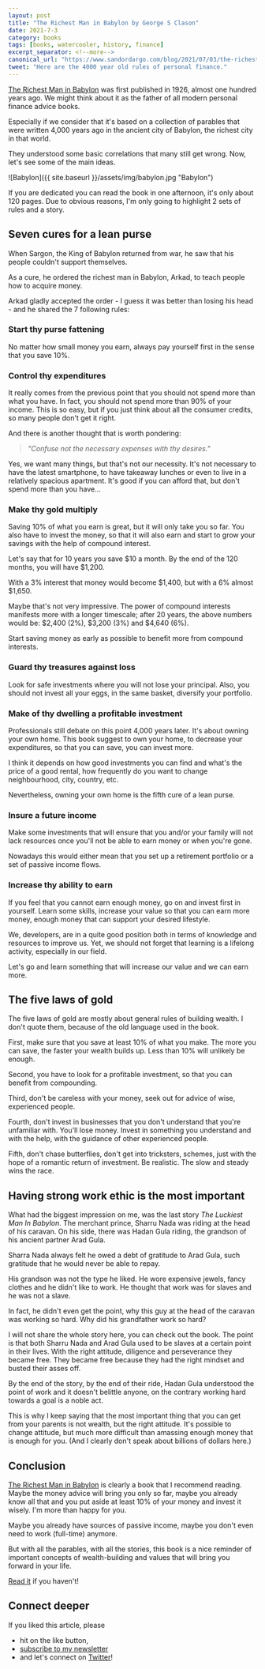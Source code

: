 ```yaml
---
layout: post
title: "The Richest Man in Babylon by George S Clason"
date: 2021-7-3
category: books
tags: [books, watercooler, history, finance]
excerpt_separator: <!--more-->
canonical_url: "https://www.sandordargo.com/blog/2021/07/03/the-richest-man-in-babylon"
tweet: "Here are the 4000 year old rules of personal finance."
---
```

[The Richest Man in Babylon](https://www.amazon.com/gp/product/1939438632/ref=as_li_qf_asin_il_tl?ie=UTF8&tag=sandordargo-20&creative=9325&linkCode=as2&creativeASIN=1939438632&linkId=f075962475cbe35d1a89d6e11310dd09) was first published in 1926, almost one hundred years ago. We might think about it as the father of all modern personal finance advice books.
<!--more-->

Especially if we consider that it's based on a collection of parables that were written 4,000 years ago in the ancient city of Babylon, the richest city in that world.

They understood some basic correlations that many still get wrong. Now, let's see some of the main ideas.

![Babylon]({{ site.baseurl }}/assets/img/babylon.jpg "Babylon")

If you are dedicated you can read the book in one afternoon, it's only about 120 pages. Due to obvious reasons, I'm only going to highlight 2 sets of rules and a story.

## Seven cures for a lean purse

When Sargon, the King of Babylon returned from war, he saw that his people couldn't support themselves.

As a cure, he ordered the richest man in Babylon, Arkad, to teach people how to acquire money.

Arkad gladly accepted the order - I guess it was better than losing his head - and he shared the 7 following rules:

### Start thy purse fattening

No matter how small money you earn, always pay yourself first in the sense that you save 10%.

### Control thy expenditures

It really comes from the previous point that you should not spend more than what you have. In fact, you should not spend more than 90% of your income. This is so easy, but if you just think about all the consumer credits, so many people don't get it right.

And there is another thought that is worth pondering:

> *"Confuse not the necessary expenses with thy desires."*

Yes, we want many things, but that's not our necessity. It's not necessary to have the latest smartphone, to have takeaway lunches or even to live in a relatively spacious apartment. It's good if you can afford that, but don't spend more than you have...

### Make thy gold multiply

Saving 10% of what you earn is great, but it will only take you so far. You also have to invest the money, so that it will also earn and start to grow your savings with the help of compound interest.

Let's say that for 10 years you save $10 a month. By the end of the 120 months, you will have $1,200.

With a 3% interest that money would become $1,400, but with a 6% almost $1,650.

Maybe that's not very impressive. The power of compound interests manifests more with a longer timescale; after 20 years, the above numbers would be: $2,400 (2%), $3,200 (3%) and $4,640 (6%).

Start saving money as early as possible to benefit more from compound interests.

### Guard thy treasures against loss

Look for safe investments where you will not lose your principal. Also, you should not invest all your eggs, in the same basket, diversify your portfolio.

### Make of thy dwelling a profitable investment

Professionals still debate on this point 4,000 years later. It's about owning your own home. This book suggest to own your home, to decrease your expenditures, so that you can save, you can invest more.

I think it depends on how good investments you can find and what's the price of a good rental, how frequently do you want to change neighbourhood, city, country, etc.

Nevertheless, owning your own home is the fifth cure of a lean purse.

### Insure a future income

Make some investments that will ensure that you and/or your family will not lack resources once you'll not be able to earn money or when you're gone.

Nowadays this would either mean that you set up a retirement portfolio or a set of passive income flows.

### Increase thy ability to earn

If you feel that you cannot earn enough money, go on and invest first in yourself. Learn some skills, increase your value so that you can earn more money, enough money that can support your desired lifestyle.

We, developers, are in a quite good position both in terms of knowledge and resources to improve us. Yet, we should not forget that learning is a lifelong activity, especially in our field. 

Let's go and learn something that will increase our value and we can earn more.

## The five laws of gold

The five laws of gold are mostly about general rules of building wealth. I don't quote them, because of the old language used in the book.

First, make sure that you save at least 10% of what you make. The more you can save, the faster your wealth builds up. Less than 10% will unlikely be enough.

Second, you have to look for a profitable investment, so that you can benefit from compounding.

Third, don't be careless with your money, seek out for advice of wise, experienced people.

Fourth, don't invest in businesses that you don't understand that you're unfamiliar with. You'll lose money. Invest in something you understand and with the help, with the guidance of other experienced people.

Fifth, don't chase butterflies, don't get into tricksters, schemes, just with the hope of a romantic return of investment. Be realistic. The slow and steady wins the race.

## Having strong work ethic is the most important

What had the biggest impression on me, was the last story *The Luckiest Man In Babylon*. The merchant prince, Sharru Nada was riding at the head of his caravan. On his side, there was Hadan Gula riding, the grandson of his ancient partner Arad Gula.

Sharra Nada always felt he owed a debt of gratitude to Arad Gula, such gratitude that he would never be able to repay.

His grandson was not the type he liked. He wore expensive jewels, fancy clothes and he didn't like to work. He thought that work was for slaves and he was not a slave.

In fact, he didn't even get the point, why this guy at the head of the caravan was working so hard. Why did his grandfather work so hard?

I will not share the whole story here, you can check out the book. The point is that both Sharru Nada and Arad Gula used to be slaves at a certain point in their lives. With the right attitude, diligence and perseverance they became free. They became free because they had the right mindset and busted their asses off.

By the end of the story, by the end of their ride, Hadan Gula understood the point of work and it doesn't belittle anyone, on the contrary working hard towards a goal is a noble act.

This is why I keep saying that the most important thing that you can get from your parents is not wealth, but the right attitude. It's possible to change attitude, but much more difficult than amassing enough money that is enough for you. (And I clearly don't speak about billions of dollars here.)

## Conclusion

[The Richest Man in Babylon](https://www.amazon.com/gp/product/1939438632/ref=as_li_qf_asin_il_tl?ie=UTF8&tag=sandordargo-20&creative=9325&linkCode=as2&creativeASIN=1939438632&linkId=f075962475cbe35d1a89d6e11310dd09) is clearly a book that I recommend reading. Maybe the money advice will bring you only so far, maybe you already know all that and you put aside at least 10% of your money and invest it wisely. I'm more than happy for you.

Maybe you already have sources of passive income, maybe you don't even need to work (full-time) anymore.

But with all the parables, with all the stories, this book is a nice reminder of important concepts of wealth-building and values that will bring you forward in your life.

[Read it](https://www.amazon.com/gp/product/1939438632/ref=as_li_qf_asin_il_tl?ie=UTF8&tag=sandordargo-20&creative=9325&linkCode=as2&creativeASIN=1939438632&linkId=f075962475cbe35d1a89d6e11310dd09) if you haven't!

## Connect deeper

If you liked this article, please 
- hit on the like button,  
- [subscribe to my newsletter](http://eepurl.com/gvcv1j) 
- and let's connect on [Twitter](https://twitter.com/SandorDargo)!
